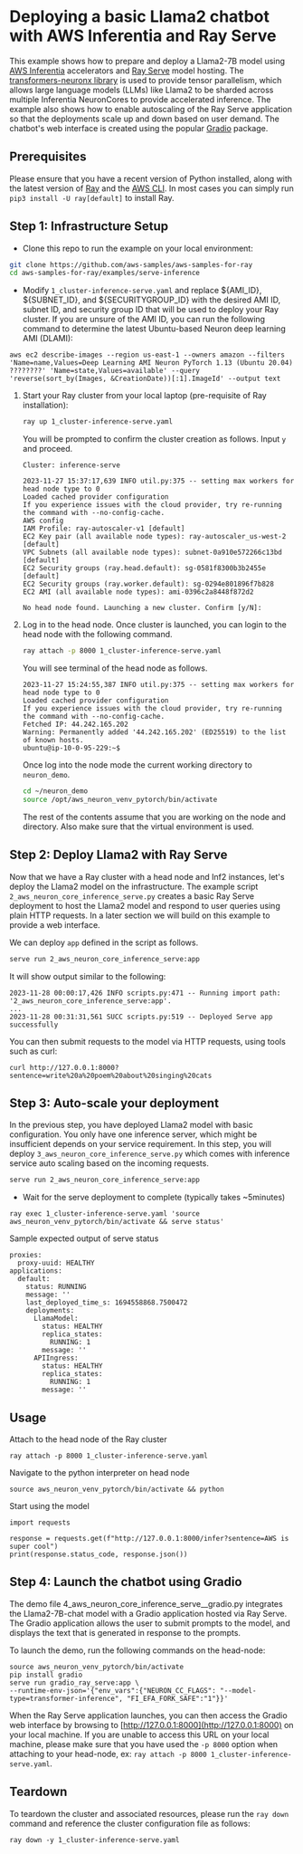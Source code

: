 # Deploying a basic Llama2 chatbot with AWS Inferentia and Ray Serve

This example shows how to prepare and deploy a Llama2-7B model using [AWS Inferentia](https://aws.amazon.com/machine-learning/inferentia/) accelerators and [Ray Serve](https://docs.ray.io/en/latest/serve/index.html) model hosting. The [transformers-neuronx library](https://awsdocs-neuron.readthedocs-hosted.com/en/latest/libraries/transformers-neuronx/index.html) is used to provide tensor parallelism, which allows large language models (LLMs) like Llama2 to be sharded across multiple Inferentia NeuronCores to provide accelerated inference. The example also shows how to enable autoscaling of the Ray Serve application so that the deployments scale up and down based on user demand. The chatbot's web interface is created using the popular [Gradio](https://www.gradio.app/) package. 

## Prerequisites

Please ensure that you have a recent version of Python installed, along with the latest version of [Ray](https://docs.ray.io/en/latest/ray-overview/installation.html) and the [AWS CLI](https://docs.aws.amazon.com/cli/latest/userguide/getting-started-install.html). In most cases you can simply run `pip3 install -U ray[default]` to install Ray.

## Step 1: Infrastructure Setup 

* Clone this repo to run the example on your local environment:

```bash
git clone https://github.com/aws-samples/aws-samples-for-ray
cd aws-samples-for-ray/examples/serve-inference
```

* Modify `1_cluster-inference-serve.yaml` and replace ${AMI_ID}, ${SUBNET_ID}, and ${SECURITYGROUP_ID} with the desired AMI ID, subnet ID, and security group ID that will be used to deploy your Ray cluster. If you are unsure of the AMI ID, you can run the following command to determine the latest Ubuntu-based Neuron deep learning AMI (DLAMI): 

```
aws ec2 describe-images --region us-east-1 --owners amazon --filters 'Name=name,Values=Deep Learning AMI Neuron PyTorch 1.13 (Ubuntu 20.04) ????????' 'Name=state,Values=available' --query 'reverse(sort_by(Images, &CreationDate))[:1].ImageId' --output text
```

1. Start your Ray cluster from your local laptop (pre-requisite of Ray installation):

    ```bash
    ray up 1_cluster-inference-serve.yaml
    ```

    You will be prompted to confirm the cluster creation as follows. Input `y` and proceed.

    ```console
    Cluster: inference-serve

    2023-11-27 15:37:17,639 INFO util.py:375 -- setting max workers for head node type to 0
    Loaded cached provider configuration
    If you experience issues with the cloud provider, try re-running the command with --no-config-cache.
    AWS config
    IAM Profile: ray-autoscaler-v1 [default]
    EC2 Key pair (all available node types): ray-autoscaler_us-west-2 [default]
    VPC Subnets (all available node types): subnet-0a910e572266c13bd [default]
    EC2 Security groups (ray.head.default): sg-0581f8300b3b2455e [default]
    EC2 Security groups (ray.worker.default): sg-0294e801896f7b828
    EC2 AMI (all available node types): ami-0396c2a8448f872d2

    No head node found. Launching a new cluster. Confirm [y/N]: 
    ```




2. Log in to the head node.
    Once cluster is launched, you can login to the head node with the following command.

    ```bash
    ray attach -p 8000 1_cluster-inference-serve.yaml
    ```

    You will see terminal of the head node as follows.

    ```console
    2023-11-27 15:24:55,387 INFO util.py:375 -- setting max workers for head node type to 0
    Loaded cached provider configuration
    If you experience issues with the cloud provider, try re-running the command with --no-config-cache.
    Fetched IP: 44.242.165.202
    Warning: Permanently added '44.242.165.202' (ED25519) to the list of known hosts.
    ubuntu@ip-10-0-95-229:~$ 
    ```

    Once log into the node mode the current working directory to `neuron_demo`.

    ```bash
    cd ~/neuron_demo
    source /opt/aws_neuron_venv_pytorch/bin/activate
    ```

    The rest of the contents assume that you are working on the node and directory. Also make sure that the virtual environment is used.

## Step 2: Deploy Llama2 with Ray Serve

Now that we have a Ray cluster with a head node and Inf2 instances, let's deploy the Llama2 model on the infrastructure. The example script `2_aws_neuron_core_inference_serve.py` creates a basic Ray Serve deployment to host the Llama2 model and respond to user queries using plain HTTP requests. In a later section we will build on this example to provide a web interface.

We can deploy `app` defined in the script as follows.

```bash
serve run 2_aws_neuron_core_inference_serve:app
```

It will show output similar to the following:

```console
2023-11-28 00:00:17,426 INFO scripts.py:471 -- Running import path: '2_aws_neuron_core_inference_serve:app'.
...
2023-11-28 00:31:31,561 SUCC scripts.py:519 -- Deployed Serve app successfully
```

You can then submit requests to the model via HTTP requests, using tools such as curl:
```
curl http://127.0.0.1:8000?sentence=write%20a%20poem%20about%20singing%20cats
```


## Step 3: Auto-scale your deployment

In the previous step, you have deployed Llama2 model with basic configuration. You only have one inference server, which might be insufficient depends on your service requirement. In this step, you will deploy `3_aws_neuron_core_inference_serve.py` which comes with inference service auto scaling based on the incoming requests.

```bash
serve run 2_aws_neuron_core_inference_serve:app
```

* Wait for the serve deployment to complete (typically takes ~5minutes)
```
ray exec 1_cluster-inference-serve.yaml 'source aws_neuron_venv_pytorch/bin/activate && serve status'
```
Sample expected output of serve status
```
proxies:
  proxy-uuid: HEALTHY
applications:
  default:
    status: RUNNING
    message: ''
    last_deployed_time_s: 1694558868.7500472
    deployments:
      LlamaModel:
        status: HEALTHY
        replica_states:
          RUNNING: 1
        message: ''
      APIIngress:
        status: HEALTHY
        replica_states:
          RUNNING: 1
        message: ''
```


## Usage
Attach to the head node of the Ray cluster
```
ray attach -p 8000 1_cluster-inference-serve.yaml
```

Navigate to the python interpreter on head node
```
source aws_neuron_venv_pytorch/bin/activate && python
```

Start using the model
```
import requests

response = requests.get(f"http://127.0.0.1:8000/infer?sentence=AWS is super cool")
print(response.status_code, response.json())
```

## Step 4: Launch the chatbot using Gradio
The demo file 4_aws_neuron_core_inference_serve__gradio.py integrates the Llama2-7B-chat model with a Gradio application hosted via Ray Serve. The Gradio application allows the user to submit prompts to the model, and displays the text that is generated in response to the prompts.

To launch the demo, run the following commands on the head-node:
 
```
source aws_neuron_venv_pytorch/bin/activate
pip install gradio
serve run gradio_ray_serve:app \
--runtime-env-json='{"env_vars":{"NEURON_CC_FLAGS": "--model-type=transformer-inference", "FI_EFA_FORK_SAFE":"1"}}'
``` 

When the Ray Serve application launches, you can then access the Gradio web interface by browsing to [http://127.0.0.1:8000](http://127.0.0.1:8000) on your local machine. If you are unable to access this URL on your local machine, please make sure that you have used the `-p 8000` option when attaching to your head-node, ex: `ray attach -p 8000 1_cluster-inference-serve.yaml`.

## Teardown

To teardown the cluster and associated resources, please run the `ray down` command and reference the cluster configuration file as follows:

```
ray down -y 1_cluster-inference-serve.yaml
```
